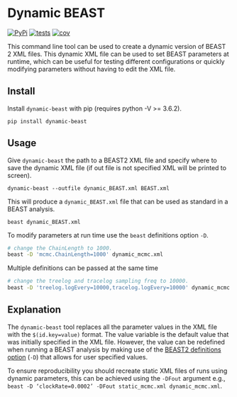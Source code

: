 # Dynamic BEAST

[![PyPi](https://img.shields.io/pypi/v/dynamic-beast.svg)](https://pypi.org/project/dynamic-beast/)
[![tests](https://github.com/Wytamma/dynamic-beast/actions/workflows/test.yml/badge.svg)](https://github.com/Wytamma/dynamic-beast/actions/workflows/test.yml)
[![cov](https://codecov.io/gh/Wytamma/dynamic-beast/branch/master/graph/badge.svg)](https://codecov.io/gh/Wytamma/dynamic-beast)

This command line tool can be used to create a dynamic version of BEAST 2 XML files. This dynamic XML file can be used to set BEAST parameters at runtime, which can be useful for testing different configurations or quickly modifying parameters without having to edit the XML file. 

## Install
Install `dynamic-beast` with pip (requires python -V >= 3.6.2).

```
pip install dynamic-beast
```

## Usage

Give `dynamic-beast` the path to a BEAST2 XML file and specify where to save the dynamic XML file (if out file is not specified XML will be printed to screen).

```
dynamic-beast --outfile dynamic_BEAST.xml BEAST.xml
```

This will produce a `dynamic_BEAST.xml` file that can be used as standard in a BEAST analysis.

```
beast dynamic_BEAST.xml
```

To modify parameters at run time use the `beast` definitions option `-D`.

```bash
# change the ChainLength to 1000. 
beast -D 'mcmc.ChainLength=1000' dynamic_mcmc.xml
``` 

Multiple definitions can be passed at the same time 

```bash
# change the treelog and tracelog sampling freq to 10000. 
beast -D 'treelog.logEvery=10000,tracelog.logEvery=10000' dynamic_mcmc.xml
``` 

## Explanation

The `dynamic-beast` tool replaces all the parameter values in the XML file with the `$(id.key=value)` format. The value variable is the default value that was initially specified in the XML file. However, the value can be redefined when running a BEAST analysis by making use of the [BEAST2 definitions option](https://www.beast2.org/2021/03/31/command-line-options.html#-d) (`-D`) that allows for user specified values. 

To ensure reproducibility you should recreate static XML files of runs using dynamic parameters, this can be achieved using the `-DFout` argument e.g., `beast -D ‘clockRate=0.0002’ -DFout static_mcmc.xml dynamic_mcmc.xml`. 